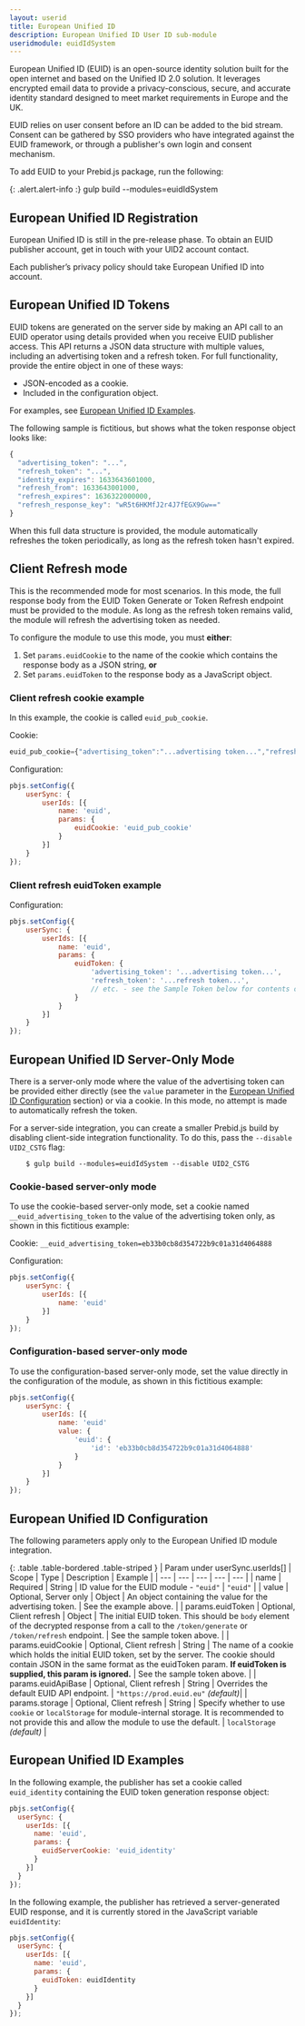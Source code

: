 ```yaml
---
layout: userid
title: European Unified ID
description: European Unified ID User ID sub-module
useridmodule: euidIdSystem
---
```


European Unified ID (EUID) is an open-source identity solution built for the open internet and based on the Unified ID 2.0 solution. It leverages encrypted email data to provide a privacy-conscious, secure, and accurate identity standard designed to meet market requirements in Europe and the UK.

EUID relies on user consent before an ID can be added to the bid stream. Consent can be gathered by SSO providers who have integrated against the EUID framework, or through a publisher's own login and consent mechanism.

To add EUID to your Prebid.js package, run the following:

{: .alert.alert-info :}
gulp build --modules=euidIdSystem

## European Unified ID Registration

European Unified ID is still in the pre-release phase. To obtain an EUID publisher account, get in touch with your UID2 account contact.

Each publisher’s privacy policy should take European Unified ID into account.

## European Unified ID Tokens

EUID tokens are generated on the server side by making an API call to an EUID operator using details provided when you receive EUID publisher access. This API returns a JSON data structure with multiple values, including an advertising token and a refresh token. For full functionality, provide the entire object in one of these ways:

- JSON-encoded as a cookie.
- Included in the configuration object.

For examples, see [European Unified ID Examples](#european-unified-id-examples).

The following sample is fictitious, but shows what the token response object looks like:

```javascript
{
  "advertising_token": "...",
  "refresh_token": "...",
  "identity_expires": 1633643601000,
  "refresh_from": 1633643001000,
  "refresh_expires": 1636322000000,
  "refresh_response_key": "wR5t6HKMfJ2r4J7fEGX9Gw=="
}
```

When this full data structure is provided, the module automatically refreshes the token periodically, as long as the refresh token hasn't expired.

## Client Refresh mode

This is the recommended mode for most scenarios. In this mode, the full response body from the EUID Token Generate or Token Refresh endpoint must be provided to the module. As long as the refresh token remains valid, the module will refresh the advertising token as needed.

To configure the module to use this mode, you must **either**:

1. Set `params.euidCookie` to the name of the cookie which contains the response body as a JSON string, **or**
2. Set `params.euidToken` to the response body as a JavaScript object.

### Client refresh cookie example

In this example, the cookie is called `euid_pub_cookie`.

Cookie:

```javascript
euid_pub_cookie={"advertising_token":"...advertising token...","refresh_token":"...refresh token...","identity_expires":1684741472161,"refresh_from":1684741425653,"refresh_expires":1684784643668,"refresh_response_key":"...response key..."}
```

Configuration:

```javascript
pbjs.setConfig({
    userSync: {
        userIds: [{
            name: 'euid',
            params: {
                euidCookie: 'euid_pub_cookie'
            }
        }]
    }
});
```

### Client refresh euidToken example

Configuration:

```javascript
pbjs.setConfig({
    userSync: {
        userIds: [{
            name: 'euid',
            params: {
                euidToken: {
                    'advertising_token': '...advertising token...',
                    'refresh_token': '...refresh token...',
                    // etc. - see the Sample Token below for contents of this object
                }
            }
        }]
    }
});
```

## European Unified ID Server-Only Mode

There is a server-only mode where the value of the advertising token can be provided either directly (see the `value` parameter in the [European Unified ID Configuration](#european-unified-id-configuration) section) or via a cookie. In this mode, no attempt is made to automatically refresh the token.

For a server-side integration, you can create a smaller Prebid.js build by disabling client-side integration functionality. To do this, pass the `--disable UID2_CSTG` flag:

```
    $ gulp build --modules=euidIdSystem --disable UID2_CSTG
```

### Cookie-based server-only mode

To use the cookie-based server-only mode, set a cookie named `__euid_advertising_token` to the value of the advertising token only, as shown in this fictitious example:

Cookie: `__euid_advertising_token=eb33b0cb8d354722b9c01a31d4064888`

Configuration:

```javascript
pbjs.setConfig({
    userSync: {
        userIds: [{
            name: 'euid'
        }]
    }
});
```

### Configuration-based server-only mode

To use the configuration-based server-only mode, set the value directly in the configuration of the module, as shown in this fictitious example:

```javascript
pbjs.setConfig({
    userSync: {
        userIds: [{
            name: 'euid'
            value: {
                'euid': {
                    'id': 'eb33b0cb8d354722b9c01a31d4064888'
                }
            }
        }]
    }
});
```

## European Unified ID Configuration

The following parameters apply only to the European Unified ID module integration.

{: .table .table-bordered .table-striped }
| Param under userSync.userIds[] | Scope | Type | Description | Example |
| --- | --- | --- | --- | --- |
| name | Required | String | ID value for the EUID module - `"euid"` | `"euid"` |
| value | Optional, Server only | Object | An object containing the value for the advertising token. | See the example above. |
| params.euidToken | Optional, Client refresh | Object | The initial EUID token. This should be `body` element of the decrypted response from a call to the `/token/generate` or `/token/refresh` endpoint. | See the sample token above. |
| params.euidCookie | Optional, Client refresh | String | The name of a cookie which holds the initial EUID token, set by the server. The cookie should contain JSON in the same format as the euidToken param. **If euidToken is supplied, this param is ignored.** | See the sample token above. |
| params.euidApiBase | Optional, Client refresh | String | Overrides the default EUID API endpoint. | `"https://prod.euid.eu"` _(default)_|
| params.storage | Optional, Client refresh | String | Specify whether to use `cookie` or `localStorage` for module-internal storage. It is recommended to not provide this and allow the module to use the default. | `localStorage` _(default)_ |

## European Unified ID Examples

In the following example, the publisher has set a cookie called `euid_identity` containing the EUID token generation response object:

```javascript
pbjs.setConfig({
  userSync: {
    userIds: [{
      name: 'euid',
      params: {
        euidServerCookie: 'euid_identity'
      }
    }]
  }
});
```

In the following example, the publisher has retrieved a server-generated EUID response, and it is currently stored in the JavaScript variable `euidIdentity`:

```javascript
pbjs.setConfig({
  userSync: {
    userIds: [{
      name: 'euid',
      params: {
        euidToken: euidIdentity
      }
    }]
  }
});
```
